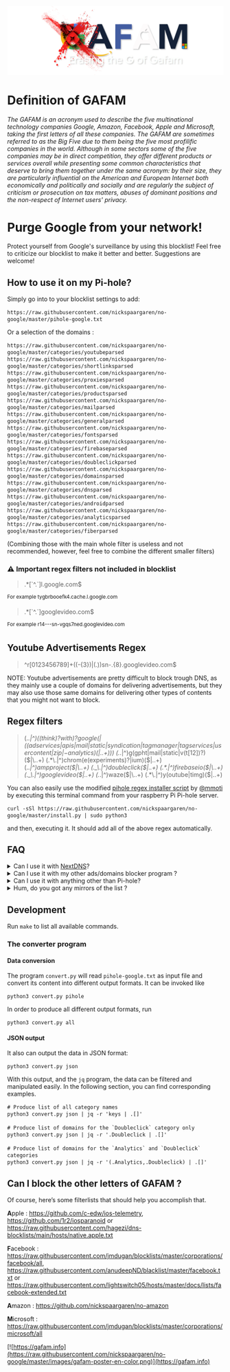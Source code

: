 [![No G](https://raw.githubusercontent.com/nickspaargaren/no-google/master/images/GAFAMSPLATTEXTNOGgit.png)](https://github.com/nickspaargaren/no-google)

# Definition of GAFAM

_The GAFAM is an acronym used to describe the five multinational technology companies Google, Amazon, Facebook, Apple and Microsoft, taking the first letters of all these companies. The GAFAM are sometimes referred to as the Big Five due to them being the five most profilific companies in the world. Although in some sectors some of the five companies may be in direct competition, they offer different products or services overall while presenting some common characteristics that deserve to bring them together under the same acronym: by their size, they are particularly influential on the American and European Internet both economically and politically and socially and are regularly the subject of criticism or prosecution on tax matters, abuses of dominant positions and the non-respect of Internet users' privacy._

# Purge Google from your network!

Protect yourself from Google's surveillance by using this blocklist! Feel free to criticize our blocklist to make it better and better. Suggestions are welcome!

## How to use it on my Pi-hole?

Simply go into to your blocklist settings to add:

```
https://raw.githubusercontent.com/nickspaargaren/no-google/master/pihole-google.txt
```

Or a selection of the domains :

```
https://raw.githubusercontent.com/nickspaargaren/no-google/master/categories/youtubeparsed
https://raw.githubusercontent.com/nickspaargaren/no-google/master/categories/shortlinksparsed
https://raw.githubusercontent.com/nickspaargaren/no-google/master/categories/proxiesparsed
https://raw.githubusercontent.com/nickspaargaren/no-google/master/categories/productsparsed
https://raw.githubusercontent.com/nickspaargaren/no-google/master/categories/mailparsed
https://raw.githubusercontent.com/nickspaargaren/no-google/master/categories/generalparsed
https://raw.githubusercontent.com/nickspaargaren/no-google/master/categories/fontsparsed
https://raw.githubusercontent.com/nickspaargaren/no-google/master/categories/firebaseparsed
https://raw.githubusercontent.com/nickspaargaren/no-google/master/categories/doubleclickparsed
https://raw.githubusercontent.com/nickspaargaren/no-google/master/categories/domainsparsed
https://raw.githubusercontent.com/nickspaargaren/no-google/master/categories/dnsparsed
https://raw.githubusercontent.com/nickspaargaren/no-google/master/categories/androidparsed
https://raw.githubusercontent.com/nickspaargaren/no-google/master/categories/analyticsparsed
https://raw.githubusercontent.com/nickspaargaren/no-google/master/categories/fiberparsed
```

(Combining those with the main whole filter is useless and not recommended, however, feel free to combine the different smaller filters)

### :warning: Important regex filters not included in blocklist

> .\*[\`^.\`]l.google.com$

<sup>For example tygbrbooefk4.cache.l.google.com</sup>

> .\*[\`^.\`]googlevideo.com$

<sup>For example r14---sn-vgqs7ned.googlevideo.com</sup>

## Youtube Advertisements Regex

> ^r[0123456789]+((-{3})|(\.))sn-.{8}\.googlevideo\.com$

NOTE: Youtube advertisements are pretty difficult to block trough DNS, as they mainly use a couple of domains for delivering advertisements, but they may also use those same domains for delivering other types of contents that you might not want to block.

## Regex filters

> (._\.|^)((think)?with)?google($|((adservices|apis|mail|static|syndication|tagmanager|tagservices|usercontent|zip|-analytics)($|\..+)))
> (._\.|^)g(gpht|mail|static|v(t[12])?)($|\..+)
>(.*\.|^)chrom(e(experiments)?|ium)($|\..+)
> (._\.|^)ampproject($|\..+)
> (._\.|^)doubleclick($|\..+)
>(.*\.|^)firebaseio($|\..+)
> (._\.|^)googlevideo($|\..+)
> (._\.|^)waze($|\..+)
>(.*\.|^)y(outube|timg)($|\..+)

You can also easily use the modified [pihole regex installer script](https://github.com/mmotti/pihole-regex) by [@mmoti](https://github.com/mmotti) by executing this terminal command from your raspberry Pi Pi-hole server.

```
curl -sSl https://raw.githubusercontent.com/nickspaargaren/no-google/master/install.py | sudo python3

```

and then, executing it. It should add all of the above regex automatically.

## FAQ

<details>
  <summary>Can I use it with <a href="https://nextdns.io">NextDNS</a>?</summary>
  <p>Yep ! It is available in their selection of domains list, labeled as ¨No Google¨. NextDNS is using the wildcard-domains format, so you will have to manually whitelist some specific services, as it will block everything Google related.</p>
</details>

<details>
  <summary>Can I use it with my other ads/domains blocker program ?</summary>
  <p>Surely! If it does indeed support the host or domains type of filters. Import it manually, or <a href="https://subscribe.adblockplus.org/?location=https://raw.githubusercontent.com/nickspaargaren/no-google/master/google-domains&title=no-google">click on this link</a> if you are using a web browser extension.</p>
</details>

<details>
  <summary>Can I use it with anything other than Pi-hole?</summary>
  <p>Sure thing, the No Google list is declined into multiples formats types, as an host format, domains/urls format and a wildcard format.</p>
</details>

<details>
  <summary>Hum, do you got any mirrors of the list ?</summary>
  <p>Yes indeed, We have a GitLab host mirror of the repo available at this address : https://framagit.org/PoorPocketsMcNewHold/no-google
Note that the main filter is being worked here, so, updates and modifications on the Gitlab source will have to be updated manually.
Otherwise, if you do prefer to use Gitlab, feel free to use it, and even contribute to our list there instead!</p>
</details>

## Development

Run `make` to list all available commands.

### The converter program

#### Data conversion

The program `convert.py` will read `pihole-google.txt` as input file and convert its
content into different output formats. It can be invoked like

```shell
python3 convert.py pihole
```

In order to produce all different output formats, run

```shell
python3 convert.py all
```

#### JSON output

It also can output the data in JSON format:

```shell
python3 convert.py json
```

With this output, and the `jq` program, the data can be filtered and manipulated easily.
In the following section, you can find corresponding examples.

```shell
# Produce list of all category names
python3 convert.py json | jq -r 'keys | .[]'

# Produce list of domains for the `Doubleclick` category only
python3 convert.py json | jq -r '.Doubleclick | .[]'

# Produce list of domains for the `Analytics` and `Doubleclick` categories
python3 convert.py json | jq -r '(.Analytics,.Doubleclick) | .[]'
```

## Can I block the other letters of GAFAM ?

Of course, here’s some filterlists that should help you accomplish that.

**A**pple : https://github.com/c-edw/ios-telemetry, https://github.com/1r2/iosparanoid or https://raw.githubusercontent.com/hagezi/dns-blocklists/main/hosts/native.apple.txt

**F**acebook : https://raw.githubusercontent.com/jmdugan/blocklists/master/corporations/facebook/all, https://raw.githubusercontent.com/anudeepND/blacklist/master/facebook.txt or https://raw.githubusercontent.com/lightswitch05/hosts/master/docs/lists/facebook-extended.txt

**A**mazon : https://github.com/nickspaargaren/no-amazon

**M**icrosoft : https://raw.githubusercontent.com/jmdugan/blocklists/master/corporations/microsoft/all

[![https://gafam.info](https://raw.githubusercontent.com/nickspaargaren/no-google/master/images/gafam-poster-en-color.png)](https://gafam.info)
